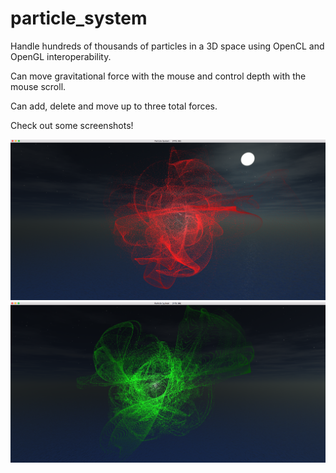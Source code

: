 # particle_system

Handle hundreds of thousands of particles in a 3D space using OpenCL and OpenGL interoperability.  

Can move gravitational force with the mouse and control depth with the mouse scroll. 

Can add, delete and move up to three total forces. 

Check out some screenshots!

![PS_RED](https://github.com/JanWalsh91/particle_system/blob/master/screenshots/PS_RED.png "PS RED")
![PS_GREEN](https://github.com/JanWalsh91/particle_system/blob/master/screenshots/PS_GREEN.png "PS GREEN")
